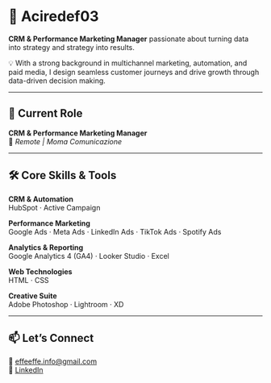 # 🚀 Aciredef03

**CRM & Performance Marketing Manager** passionate about turning data into strategy and strategy into results.

💡 With a strong background in multichannel marketing, automation, and paid media, I design seamless customer journeys and drive growth through data-driven decision making.

---

## 💼 Current Role  
**CRM & Performance Marketing Manager**  
📍 *Remote | Moma Comunicazione*

---

## 🛠️ Core Skills & Tools

**CRM & Automation**  
HubSpot · Active Campaign  

**Performance Marketing**  
Google Ads · Meta Ads · LinkedIn Ads · TikTok Ads · Spotify Ads  

**Analytics & Reporting**  
Google Analytics 4 (GA4) · Looker Studio · Excel  

**Web Technologies**  
HTML · CSS  

**Creative Suite**  
Adobe Photoshop · Lightroom · XD  

---

## 📫 Let’s Connect  
📧 [effeeffe.info@gmail.com](mailto:effeeffe.info@gmail.com)  
🔗 [LinkedIn](https://www.linkedin.com/in/federica-fontanieri-6774b098/)
